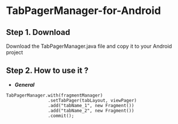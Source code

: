 # TabPagerManager-for-Android

## Step 1. Download
Download the TabPagerManager.java file and copy it to your Android project
## Step 2. How to use it ?
- ***General***
~~~
TabPagerManager.with(fragmentManager)
                .setTabPager(tabLayout, viewPager)
                .add("tabName_1", new Fragment())
                .add("tabName_2", new Fragment())
                .commit();
~~~
